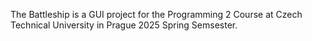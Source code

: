 The Battleship is a GUI project for the Programming 2 Course at Czech Technical University in Prague 2025 Spring Semsester.
